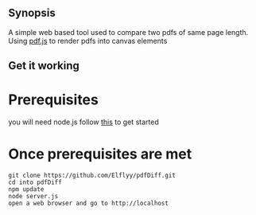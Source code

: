 ## Synopsis

A simple web based tool used to compare two pdfs of same page length. Using [pdf.js](https://github.com/mozilla/pdf.js) to render pdfs into canvas elements

## Get it working

# Prerequisites
you will need node.js
follow [this](http://blog.npmjs.org/post/85484771375/how-to-install-npm) to get started

# Once prerequisites are met
```
git clone https://github.com/Elflyy/pdfDiff.git  
cd into pdfDiff  
npm update  
node server.js 
open a web browser and go to http://localhost 
```